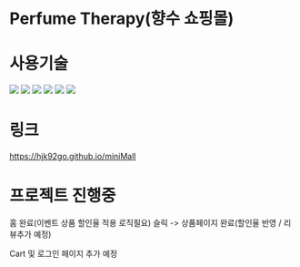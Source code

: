# Perfume Therapy(향수 쇼핑몰)

# 사용기술

<img src="https://img.shields.io/badge/HTML5-red?style=flat&logo=HTML5&logoColor=white"/> <img src="https://img.shields.io/badge/CSS3-blue?style=flat&logo=CSS3&logoColor=white"/>
<img src="https://img.shields.io/badge/JavaScript-yellow?style=flat&logo=JavaScript&logoColor=white"/>
<img src="https://img.shields.io/badge/React-61DAFB?style=flat&logo=React&logoColor=white"/>
<img src="https://img.shields.io/badge/Redux-764ABC?style=flat&logo=Redux&logoColor=white"/>
<img src="https://img.shields.io/badge/Bootstrap-7952B3?style=flat&logo=Bootstrap&logoColor=white"/>

# 링크

https://hjk92go.github.io/miniMall

# 프로젝트 진행중

홈 완료(이벤트 상품 할인율 적용 로직필요)
슬릭 -> 상품페이지 완료(할인율 반영 / 리뷰추가 예정)

Cart 및 로그인 페이지 추가 예정
